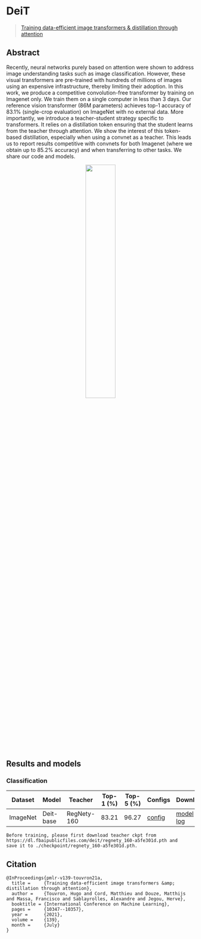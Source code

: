# DeiT

> [Training data-efficient image transformers & distillation through attention](https://arxiv.org/abs/2012.12877)

<!-- [ALGORITHM] -->

## Abstract

Recently, neural networks purely based on attention were shown to address image understanding tasks such as image classification. However, these visual transformers are pre-trained with hundreds of millions of images using an expensive infrastructure, thereby limiting their adoption.   In this work, we produce a competitive convolution-free transformer by training on Imagenet only. We train them on a single computer in less than 3 days. Our reference vision transformer (86M parameters) achieves top-1 accuracy of 83.1% (single-crop evaluation) on ImageNet with no external data.   More importantly, we introduce a teacher-student strategy specific to transformers. It relies on a distillation token ensuring that the student learns from the teacher through attention. We show the interest of this token-based distillation, especially when using a convnet as a teacher. This leads us to report results competitive with convnets for both Imagenet (where we obtain up to 85.2% accuracy) and when transferring to other tasks. We share our code and models.

<div align=center>
<img src="https://user-images.githubusercontent.com/26739999/143225703-c287c29e-82c9-4c85-a366-dfae30d198cd.png" width="40%"/>
</div>

## Results and models

### Classification

| Dataset  | Model     | Teacher     | Top-1 (%) | Top-5 (%) | Configs                                          | Download                                                                                                                                                                                                                                    |
| -------- | --------- | ----------- | --------- | --------- | ------------------------------------------------ | ------------------------------------------------------------------------------------------------------------------------------------------------------------------------------------------------------------------------------------------- |
| ImageNet | Deit-base | RegNety-160 | 83.21     | 96.27     | [config](deit-base_regnety160_pt-16xb64_in1k.py) | [model](https://download.openmmlab.com/mmrazor/v1/dkd/dkd_resnet34_resnet18_8xb32_in1k_20220804_202619-f9519768.pth) \| [log](https://download.openmmlab.com/mmrazor/v1/dkd/dkd_resnet34_resnet18_8xb32_in1k_20220804_202619-f9519768.json) |

```{warning}
Before training, please first download teacher ckpt from
https://dl.fbaipublicfiles.com/deit/regnety_160-a5fe301d.pth and
save it to ./checkpoint/regnety_160-a5fe301d.pth.
```

## Citation

```
@InProceedings{pmlr-v139-touvron21a,
  title =     {Training data-efficient image transformers &amp; distillation through attention},
  author =    {Touvron, Hugo and Cord, Matthieu and Douze, Matthijs and Massa, Francisco and Sablayrolles, Alexandre and Jegou, Herve},
  booktitle = {International Conference on Machine Learning},
  pages =     {10347--10357},
  year =      {2021},
  volume =    {139},
  month =     {July}
}
```
